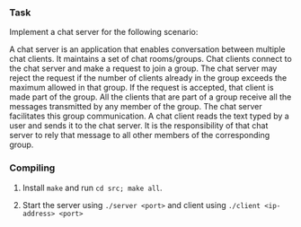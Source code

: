 ### Task

Implement a chat server for the following scenario:

A chat server is an application that enables conversation between multiple chat clients. It maintains a set of chat rooms/groups. Chat clients connect to the chat server and make a request to join a group. The chat server may reject the request if the number of clients already in the group exceeds the maximum allowed in that group. If the request is accepted, that client is made part of the group. All the clients that are part of a group receive all the messages transmitted by any member of the group. The chat server facilitates this group communication. A chat client reads the text typed by a user and sends it to the chat server. It is the responsibility of that chat server to rely that message to all other members of the corresponding group.

### Compiling

1. Install `make` and run `cd src; make all`.

2. Start the server using `./server <port>` and client using `./client <ip-address> <port>`
